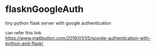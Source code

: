 # flasknGoogleAuth
tiny python flask server with google authentication

can refer this link  
https://www.mattbutton.com/2019/01/05/google-authentication-with-python-and-flask/